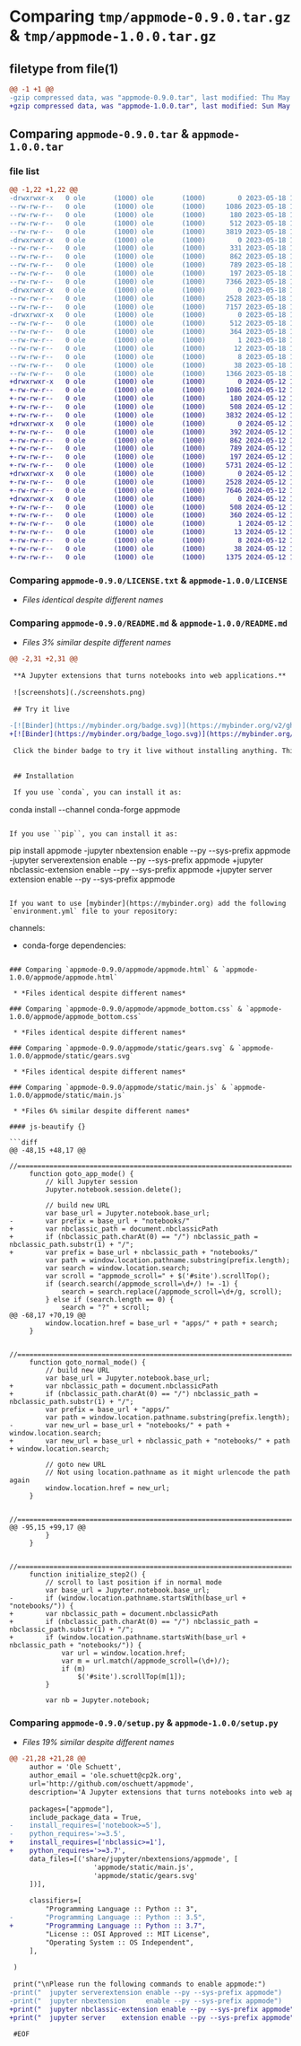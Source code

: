 # Comparing `tmp/appmode-0.9.0.tar.gz` & `tmp/appmode-1.0.0.tar.gz`

## filetype from file(1)

```diff
@@ -1 +1 @@
-gzip compressed data, was "appmode-0.9.0.tar", last modified: Thu May 18 14:21:18 2023, max compression
+gzip compressed data, was "appmode-1.0.0.tar", last modified: Sun May 12 14:12:01 2024, max compression
```

## Comparing `appmode-0.9.0.tar` & `appmode-1.0.0.tar`

### file list

```diff
@@ -1,22 +1,22 @@
-drwxrwxr-x   0 ole       (1000) ole       (1000)        0 2023-05-18 14:21:18.633572 appmode-0.9.0/
--rw-rw-r--   0 ole       (1000) ole       (1000)     1086 2023-05-18 11:58:38.000000 appmode-0.9.0/LICENSE.txt
--rw-rw-r--   0 ole       (1000) ole       (1000)      180 2023-05-18 11:58:38.000000 appmode-0.9.0/MANIFEST.in
--rw-rw-r--   0 ole       (1000) ole       (1000)      512 2023-05-18 14:21:18.633572 appmode-0.9.0/PKG-INFO
--rw-rw-r--   0 ole       (1000) ole       (1000)     3819 2023-05-18 14:01:34.000000 appmode-0.9.0/README.md
-drwxrwxr-x   0 ole       (1000) ole       (1000)        0 2023-05-18 14:21:18.633572 appmode-0.9.0/appmode/
--rw-rw-r--   0 ole       (1000) ole       (1000)      331 2023-05-18 14:19:59.000000 appmode-0.9.0/appmode/__init__.py
--rw-rw-r--   0 ole       (1000) ole       (1000)      862 2023-05-18 11:58:38.000000 appmode-0.9.0/appmode/appmode.html
--rw-rw-r--   0 ole       (1000) ole       (1000)      789 2023-05-18 11:58:38.000000 appmode-0.9.0/appmode/appmode_bottom.css
--rw-rw-r--   0 ole       (1000) ole       (1000)      197 2023-05-18 11:58:38.000000 appmode-0.9.0/appmode/appmode_top.css
--rw-rw-r--   0 ole       (1000) ole       (1000)     7366 2023-05-18 12:09:02.000000 appmode-0.9.0/appmode/server_extension.py
-drwxrwxr-x   0 ole       (1000) ole       (1000)        0 2023-05-18 14:21:18.633572 appmode-0.9.0/appmode/static/
--rw-rw-r--   0 ole       (1000) ole       (1000)     2528 2023-05-18 11:58:38.000000 appmode-0.9.0/appmode/static/gears.svg
--rw-rw-r--   0 ole       (1000) ole       (1000)     7157 2023-05-18 11:58:38.000000 appmode-0.9.0/appmode/static/main.js
-drwxrwxr-x   0 ole       (1000) ole       (1000)        0 2023-05-18 14:21:18.633572 appmode-0.9.0/appmode.egg-info/
--rw-rw-r--   0 ole       (1000) ole       (1000)      512 2023-05-18 14:21:18.000000 appmode-0.9.0/appmode.egg-info/PKG-INFO
--rw-rw-r--   0 ole       (1000) ole       (1000)      364 2023-05-18 14:21:18.000000 appmode-0.9.0/appmode.egg-info/SOURCES.txt
--rw-rw-r--   0 ole       (1000) ole       (1000)        1 2023-05-18 14:21:18.000000 appmode-0.9.0/appmode.egg-info/dependency_links.txt
--rw-rw-r--   0 ole       (1000) ole       (1000)       12 2023-05-18 14:21:18.000000 appmode-0.9.0/appmode.egg-info/requires.txt
--rw-rw-r--   0 ole       (1000) ole       (1000)        8 2023-05-18 14:21:18.000000 appmode-0.9.0/appmode.egg-info/top_level.txt
--rw-rw-r--   0 ole       (1000) ole       (1000)       38 2023-05-18 14:21:18.633572 appmode-0.9.0/setup.cfg
--rw-rw-r--   0 ole       (1000) ole       (1000)     1366 2023-05-18 11:58:38.000000 appmode-0.9.0/setup.py
+drwxrwxr-x   0 ole       (1000) ole       (1000)        0 2024-05-12 14:12:01.865690 appmode-1.0.0/
+-rw-rw-r--   0 ole       (1000) ole       (1000)     1086 2024-05-12 14:06:49.000000 appmode-1.0.0/LICENSE
+-rw-rw-r--   0 ole       (1000) ole       (1000)      180 2024-05-12 12:45:27.000000 appmode-1.0.0/MANIFEST.in
+-rw-rw-r--   0 ole       (1000) ole       (1000)      508 2024-05-12 14:12:01.865690 appmode-1.0.0/PKG-INFO
+-rw-rw-r--   0 ole       (1000) ole       (1000)     3832 2024-05-12 14:06:49.000000 appmode-1.0.0/README.md
+drwxrwxr-x   0 ole       (1000) ole       (1000)        0 2024-05-12 14:12:01.861690 appmode-1.0.0/appmode/
+-rw-rw-r--   0 ole       (1000) ole       (1000)      392 2024-05-12 14:06:49.000000 appmode-1.0.0/appmode/__init__.py
+-rw-rw-r--   0 ole       (1000) ole       (1000)      862 2024-05-12 12:45:27.000000 appmode-1.0.0/appmode/appmode.html
+-rw-rw-r--   0 ole       (1000) ole       (1000)      789 2024-05-12 12:45:27.000000 appmode-1.0.0/appmode/appmode_bottom.css
+-rw-rw-r--   0 ole       (1000) ole       (1000)      197 2024-05-12 12:45:27.000000 appmode-1.0.0/appmode/appmode_top.css
+-rw-rw-r--   0 ole       (1000) ole       (1000)     5731 2024-05-12 14:01:41.000000 appmode-1.0.0/appmode/server_extension.py
+drwxrwxr-x   0 ole       (1000) ole       (1000)        0 2024-05-12 14:12:01.865690 appmode-1.0.0/appmode/static/
+-rw-rw-r--   0 ole       (1000) ole       (1000)     2528 2024-05-12 12:45:27.000000 appmode-1.0.0/appmode/static/gears.svg
+-rw-rw-r--   0 ole       (1000) ole       (1000)     7646 2024-05-12 12:49:17.000000 appmode-1.0.0/appmode/static/main.js
+drwxrwxr-x   0 ole       (1000) ole       (1000)        0 2024-05-12 14:12:01.861690 appmode-1.0.0/appmode.egg-info/
+-rw-rw-r--   0 ole       (1000) ole       (1000)      508 2024-05-12 14:12:01.000000 appmode-1.0.0/appmode.egg-info/PKG-INFO
+-rw-rw-r--   0 ole       (1000) ole       (1000)      360 2024-05-12 14:12:01.000000 appmode-1.0.0/appmode.egg-info/SOURCES.txt
+-rw-rw-r--   0 ole       (1000) ole       (1000)        1 2024-05-12 14:12:01.000000 appmode-1.0.0/appmode.egg-info/dependency_links.txt
+-rw-rw-r--   0 ole       (1000) ole       (1000)       13 2024-05-12 14:12:01.000000 appmode-1.0.0/appmode.egg-info/requires.txt
+-rw-rw-r--   0 ole       (1000) ole       (1000)        8 2024-05-12 14:12:01.000000 appmode-1.0.0/appmode.egg-info/top_level.txt
+-rw-rw-r--   0 ole       (1000) ole       (1000)       38 2024-05-12 14:12:01.865690 appmode-1.0.0/setup.cfg
+-rw-rw-r--   0 ole       (1000) ole       (1000)     1375 2024-05-12 14:06:49.000000 appmode-1.0.0/setup.py
```

### Comparing `appmode-0.9.0/LICENSE.txt` & `appmode-1.0.0/LICENSE`

 * *Files identical despite different names*

### Comparing `appmode-0.9.0/README.md` & `appmode-1.0.0/README.md`

 * *Files 3% similar despite different names*

```diff
@@ -2,31 +2,31 @@
 
 **A Jupyter extensions that turns notebooks into web applications.**
 
 ![screenshots](./screenshots.png)
 
 ## Try it live
 
-[![Binder](https://mybinder.org/badge.svg)](https://mybinder.org/v2/gh/oschuett/appmode/master?urlpath=%2Fapps%2Fexample_app.ipynb)
+[![Binder](https://mybinder.org/badge_logo.svg)](https://mybinder.org/v2/gh/oschuett/appmode/master?urlpath=%2Fapps%2Fexample_app.ipynb)
 
 Click the binder badge to try it live without installing anything. This will take you directly to the "app" version of the notebook.
 
 
 ## Installation
 
 If you use `conda`, you can install it as:
 ```
 conda install --channel conda-forge appmode
 ```
 
 If you use ``pip``, you can install it as:
 ```
 pip install appmode
-jupyter nbextension     enable --py --sys-prefix appmode
-jupyter serverextension enable --py --sys-prefix appmode
+jupyter nbclassic-extension enable --py --sys-prefix appmode
+jupyter server    extension enable --py --sys-prefix appmode
 ```
 
 If you want to use [mybinder](https://mybinder.org) add the following `environment.yml` file to your repository:
 ```
 channels:
   - conda-forge
 dependencies:
```

### Comparing `appmode-0.9.0/appmode/appmode.html` & `appmode-1.0.0/appmode/appmode.html`

 * *Files identical despite different names*

### Comparing `appmode-0.9.0/appmode/appmode_bottom.css` & `appmode-1.0.0/appmode/appmode_bottom.css`

 * *Files identical despite different names*

### Comparing `appmode-0.9.0/appmode/static/gears.svg` & `appmode-1.0.0/appmode/static/gears.svg`

 * *Files identical despite different names*

### Comparing `appmode-0.9.0/appmode/static/main.js` & `appmode-1.0.0/appmode/static/main.js`

 * *Files 6% similar despite different names*

#### js-beautify {}

```diff
@@ -48,15 +48,17 @@
     //==========================================================================
     function goto_app_mode() {
         // kill Jupyter session
         Jupyter.notebook.session.delete();
 
         // build new URL
         var base_url = Jupyter.notebook.base_url;
-        var prefix = base_url + "notebooks/"
+        var nbclassic_path = document.nbclassicPath
+        if (nbclassic_path.charAt(0) == "/") nbclassic_path = nbclassic_path.substr(1) + "/";
+        var prefix = base_url + nbclassic_path + "notebooks/"
         var path = window.location.pathname.substring(prefix.length);
         var search = window.location.search;
         var scroll = "appmode_scroll=" + $('#site').scrollTop();
         if (search.search(/appmode_scroll=\d+/) != -1) {
             search = search.replace(/appmode_scroll=\d+/g, scroll);
         } else if (search.length == 0) {
             search = "?" + scroll;
@@ -68,17 +70,19 @@
         window.location.href = base_url + "apps/" + path + search;
     }
 
     //==========================================================================
     function goto_normal_mode() {
         // build new URL
         var base_url = Jupyter.notebook.base_url;
+        var nbclassic_path = document.nbclassicPath
+        if (nbclassic_path.charAt(0) == "/") nbclassic_path = nbclassic_path.substr(1) + "/";
         var prefix = base_url + "apps/"
         var path = window.location.pathname.substring(prefix.length);
-        var new_url = base_url + "notebooks/" + path + window.location.search;
+        var new_url = base_url + nbclassic_path + "notebooks/" + path + window.location.search;
 
         // goto new URL
         // Not using location.pathname as it might urlencode the path again
         window.location.href = new_url;
     }
 
     //==========================================================================
@@ -95,15 +99,17 @@
         }
     }
 
     //==========================================================================
     function initialize_step2() {
         // scroll to last position if in normal mode
         var base_url = Jupyter.notebook.base_url;
-        if (window.location.pathname.startsWith(base_url + "notebooks/")) {
+        var nbclassic_path = document.nbclassicPath
+        if (nbclassic_path.charAt(0) == "/") nbclassic_path = nbclassic_path.substr(1) + "/";
+        if (window.location.pathname.startsWith(base_url + nbclassic_path + "notebooks/")) {
             var url = window.location.href;
             var m = url.match(/appmode_scroll=(\d+)/);
             if (m)
                 $('#site').scrollTop(m[1]);
         }
 
         var nb = Jupyter.notebook;
```

### Comparing `appmode-0.9.0/setup.py` & `appmode-1.0.0/setup.py`

 * *Files 19% similar despite different names*

```diff
@@ -21,28 +21,28 @@
     author = 'Ole Schuett',
     author_email = 'ole.schuett@cp2k.org',
     url='http://github.com/oschuett/appmode',
     description='A Jupyter extensions that turns notebooks into web applications.',
 
     packages=["appmode"],
     include_package_data = True,
-    install_requires=['notebook>=5'],
-    python_requires='>=3.5',
+    install_requires=['nbclassic>=1'],
+    python_requires='>=3.7',
     data_files=[('share/jupyter/nbextensions/appmode', [
                     'appmode/static/main.js',
                     'appmode/static/gears.svg'
     ])],
 
     classifiers=[
         "Programming Language :: Python :: 3",
-        "Programming Language :: Python :: 3.5",
+        "Programming Language :: Python :: 3.7",
         "License :: OSI Approved :: MIT License",
         "Operating System :: OS Independent",
     ],
 
 )
 
 print("\nPlease run the following commands to enable appmode:")
-print("  jupyter serverextension enable --py --sys-prefix appmode")
-print("  jupyter nbextension     enable --py --sys-prefix appmode")
+print("  jupyter nbclassic-extension enable --py --sys-prefix appmode")
+print("  jupyter server    extension enable --py --sys-prefix appmode")
 
 #EOF
```

